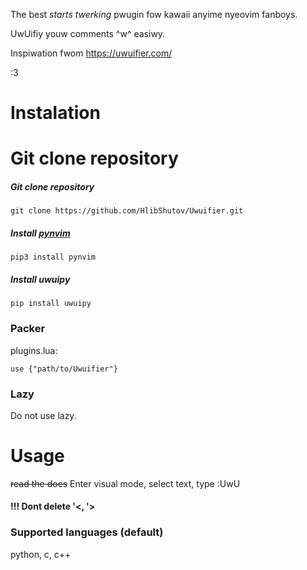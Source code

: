 The best *starts twerking* pwugin fow kawaii anyime nyeovim fanboys.

UwUifiy youw comments ^w^ easiwy.

Inspiwation fwom https://uwuifier.com/

:3

# Instalation
Git clone repository
=======
##### Git clone repository
```
git clone https://github.com/HlibShutov/Uwuifier.git
```
##### Install [pynvim](https://github.com/neovim/pynvim) 
```
pip3 install pynvim
```
##### Install uwuipy
```
pip install uwuipy
```

### Packer
plugins.lua:
```
use {"path/to/Uwuifier"}
```

### Lazy
Do not use lazy.

# Usage
~~read the docs~~
Enter visual mode, select text, type :UwU
#### !!! Dont delete '<, '>

### Supported languages (default)
python, c, c++
